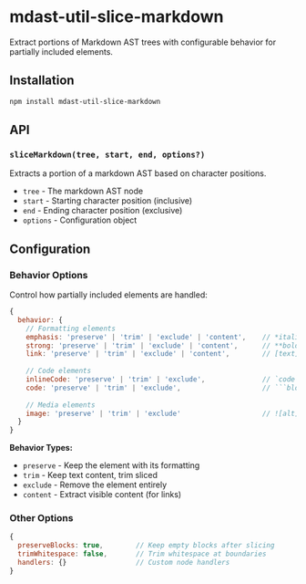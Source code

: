 # mdast-util-slice-markdown

Extract portions of Markdown AST trees with configurable behavior for partially included elements.

## Installation

```bash
npm install mdast-util-slice-markdown
```

## API

### `sliceMarkdown(tree, start, end, options?)`

Extracts a portion of a markdown AST based on character positions.

- `tree` - The markdown AST node
- `start` - Starting character position (inclusive)
- `end` - Ending character position (exclusive)
- `options` - Configuration object

## Configuration

### Behavior Options

Control how partially included elements are handled:

```javascript
{
  behavior: {
    // Formatting elements
    emphasis: 'preserve' | 'trim' | 'exclude' | 'content',    // *italic*
    strong: 'preserve' | 'trim' | 'exclude' | 'content',      // **bold**
    link: 'preserve' | 'trim' | 'exclude' | 'content',        // [text](url)
    
    // Code elements  
    inlineCode: 'preserve' | 'trim' | 'exclude',              // `code`
    code: 'preserve' | 'trim' | 'exclude',                    // ```blocks```
    
    // Media elements
    image: 'preserve' | 'trim' | 'exclude'                    // ![alt](src)
  }
}
```

**Behavior Types:**
- `preserve` - Keep the element with its formatting
- `trim` - Keep text content, trim sliced
- `exclude` - Remove the element entirely
- `content` - Extract visible content (for links)

### Other Options

```javascript
{
  preserveBlocks: true,        // Keep empty blocks after slicing
  trimWhitespace: false,       // Trim whitespace at boundaries
  handlers: {}                 // Custom node handlers
}
```